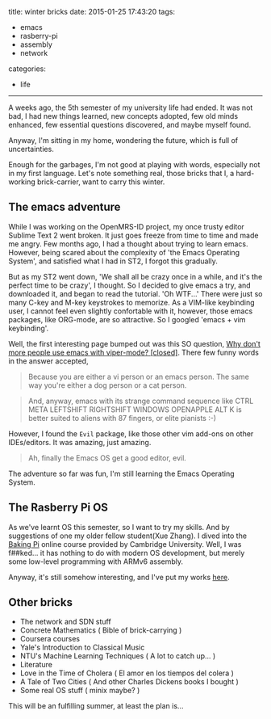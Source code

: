 title: winter bricks
date: 2015-01-25 17:43:20
tags:
- emacs
- rasberry-pi
- assembly
- network

categories:
- life
---

A weeks ago, the 5th semester of my university life had ended. It was not bad,
I had new things learned, new concepts adopted, few old minds enhanced, few
essential questions discovered, and maybe myself found.

Anyway, I'm sitting in my home, wondering the future, which is full of uncertainties.

Enough for the garbages, I'm not good at playing with words, especially not in
my first language. Let's note something real, those bricks that I, a
hard-working brick-carrier, want to carry this winter.

## The emacs adventure

While I was working on the OpenMRS-ID project, my once trusty editor Sublime
Text 2 went broken. It just goes freeze from time to time and made me
angry. Few months ago, I had a thought about trying to learn emacs. However,
being scared about the complexity of 'the Emacs Operating System', and
satisfied what I had in ST2, I forgot this gradually.

But as my ST2 went down, 'We shall all be crazy once in a while, and it's the
perfect time to be crazy', I thought. So I decided to give emacs a try, and
downloaded it, and began to read the tutorial. 'Oh WTF...' There were just so
many C-key and M-key keystrokes to memorize. As a VIM-like keybinding user, I
cannot feel even slightly confortable with it, however, those emacs packages,
like ORG-mode, are so attractive. So I googled 'emacs + vim keybinding'.

Well, the first interesting page bumped out was this SO question,
[Why don't more people use emacs with viper-mode? [closed]](http://stackoverflow.com/questions/3713932/why-dont-more-people-use-emacs-with-viper-mode).
There few funny words in the answer accepted,

> Because you are either a vi person or an emacs person. The same way you're either a dog person or a cat person.

> And, anyway, emacs with its strange command sequence like
> CTRL META LEFTSHIFT RIGHTSHIFT WINDOWS OPENAPPLE ALT K
> is better suited to aliens with 87 fingers, or elite pianists :-)

However, I found the `Evil` package, like those other vim add-ons on other
IDEs/editors. It was amazing, just amazing.

> Ah, finally the Emacs OS get a good editor, evil.

The adventure so far was fun, I'm still learning the Emacs Operating System.


## The Rasberry Pi OS

As we've learnt OS this semester, so I want to try my skills. And by suggestions
of one my older fellow student(Xue Zhang). I dived into the
[Baking Pi](http://www.cl.cam.ac.uk/projects/raspberrypi/tutorials/os/index.html)
online course provided by Cambridge University. Well, I was f##ked... it has
nothing to do with modern OS development, but merely some low-level programming
with ARMv6 assembly.

Anyway, it's still somehow interesting, and I've put my works
[here](https://github.com/Plypy/Ply_pi).

## Other bricks

+ The network and SDN stuff
+ Concrete Mathematics ( Bible of brick-carrying )
+ Coursera courses
 + Yale's Introduction to Classical Music
 + NTU's Machine Learning Techniques ( A lot to catch up... )
+ Literature
 + Love in the Time of Cholera ( El amor en los tiempos del colera )
 + A Tale of Two Cities ( And other Charles Dickens books I bought )
+ Some real OS stuff ( minix maybe? )

This will be an fulfilling summer, at least the plan is...
